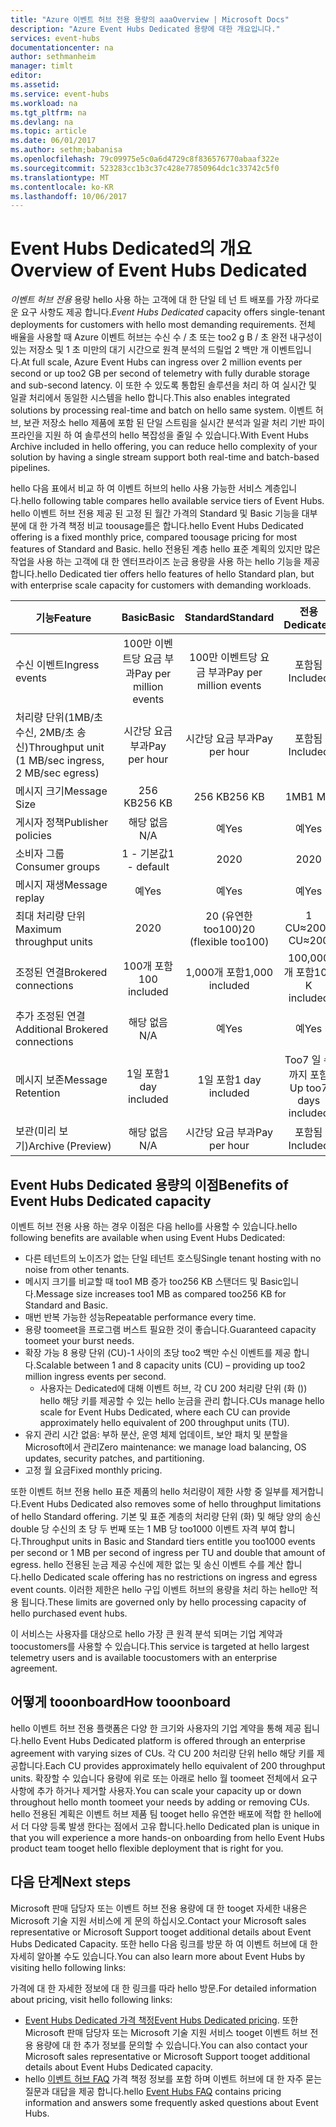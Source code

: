 ```yaml
---
title: "Azure 이벤트 허브 전용 용량의 aaaOverview | Microsoft Docs"
description: "Azure Event Hubs Dedicated 용량에 대한 개요입니다."
services: event-hubs
documentationcenter: na
author: sethmanheim
manager: timlt
editor: 
ms.assetid: 
ms.service: event-hubs
ms.workload: na
ms.tgt_pltfrm: na
ms.devlang: na
ms.topic: article
ms.date: 06/01/2017
ms.author: sethm;babanisa
ms.openlocfilehash: 79c09975e5c0a6d4729c8f836576770abaaf322e
ms.sourcegitcommit: 523283cc1b3c37c428e77850964dc1c33742c5f0
ms.translationtype: MT
ms.contentlocale: ko-KR
ms.lasthandoff: 10/06/2017
---
```

# <a name="overview-of-event-hubs-dedicated"></a><span data-ttu-id="862e7-103">Event Hubs Dedicated의 개요</span><span class="sxs-lookup"><span data-stu-id="862e7-103">Overview of Event Hubs Dedicated</span></span>

<span data-ttu-id="862e7-104">*이벤트 허브 전용* 용량 hello 사용 하는 고객에 대 한 단일 테 넌 트 배포를 가장 까다로운 요구 사항도 제공 합니다.</span><span class="sxs-lookup"><span data-stu-id="862e7-104">*Event Hubs Dedicated* capacity offers single-tenant deployments for customers with hello most demanding requirements.</span></span> <span data-ttu-id="862e7-105">전체 배율을 사용할 때 Azure 이벤트 허브는 수신 수 / 초 또는 too2 g B / 초 완전 내구성이 있는 저장소 및 1 초 미만의 대기 시간으로 원격 분석의 드릴업 2 백만 개 이벤트입니다.</span><span class="sxs-lookup"><span data-stu-id="862e7-105">At full scale, Azure Event Hubs can ingress over 2 million events per second or up too2 GB per second of telemetry with fully durable storage and sub-second latency.</span></span> <span data-ttu-id="862e7-106">이 또한 수 있도록 통합된 솔루션을 처리 하 여 실시간 및 일괄 처리에서 동일한 시스템을 hello 합니다.</span><span class="sxs-lookup"><span data-stu-id="862e7-106">This also enables integrated solutions by processing real-time and batch on hello same system.</span></span> <span data-ttu-id="862e7-107">이벤트 허브, 보관 저장소 hello 제품에 포함 된 단일 스트림을 실시간 분석과 일괄 처리 기반 파이프라인을 지원 하 여 솔루션의 hello 복잡성을 줄일 수 있습니다.</span><span class="sxs-lookup"><span data-stu-id="862e7-107">With Event Hubs Archive included in hello offering, you can reduce hello complexity of your solution by having a single stream support both real-time and batch-based pipelines.</span></span>

<span data-ttu-id="862e7-108">hello 다음 표에서 비교 하 여 이벤트 허브의 hello 사용 가능한 서비스 계층입니다.</span><span class="sxs-lookup"><span data-stu-id="862e7-108">hello following table compares hello available service tiers of Event Hubs.</span></span> <span data-ttu-id="862e7-109">hello 이벤트 허브 전용 제공 된 고정 된 월간 가격의 Standard 및 Basic 기능을 대부분에 대 한 가격 책정 비교 toousage를은 합니다.</span><span class="sxs-lookup"><span data-stu-id="862e7-109">hello Event Hubs Dedicated offering is a fixed monthly price, compared toousage pricing for most features of Standard and Basic.</span></span> <span data-ttu-id="862e7-110">hello 전용된 계층 hello 표준 계획의 있지만 많은 작업을 사용 하는 고객에 대 한 엔터프라이즈 눈금 용량을 사용 하는 hello 기능을 제공합니다.</span><span class="sxs-lookup"><span data-stu-id="862e7-110">hello Dedicated tier offers hello features of hello Standard plan, but with enterprise scale capacity for customers with demanding workloads.</span></span> 

| <span data-ttu-id="862e7-111">기능</span><span class="sxs-lookup"><span data-stu-id="862e7-111">Feature</span></span> | <span data-ttu-id="862e7-112">Basic</span><span class="sxs-lookup"><span data-stu-id="862e7-112">Basic</span></span> | <span data-ttu-id="862e7-113">Standard</span><span class="sxs-lookup"><span data-stu-id="862e7-113">Standard</span></span> | <span data-ttu-id="862e7-114">전용</span><span class="sxs-lookup"><span data-stu-id="862e7-114">Dedicated</span></span> |
| --- |:---:|:---:|:---:|
| <span data-ttu-id="862e7-115">수신 이벤트</span><span class="sxs-lookup"><span data-stu-id="862e7-115">Ingress events</span></span> | <span data-ttu-id="862e7-116">100만 이벤트당 요금 부과</span><span class="sxs-lookup"><span data-stu-id="862e7-116">Pay per million events</span></span> | <span data-ttu-id="862e7-117">100만 이벤트당 요금 부과</span><span class="sxs-lookup"><span data-stu-id="862e7-117">Pay per million events</span></span> | <span data-ttu-id="862e7-118">포함됨</span><span class="sxs-lookup"><span data-stu-id="862e7-118">Included</span></span> |
| <span data-ttu-id="862e7-119">처리량 단위(1MB/초 수신, 2MB/초 송신)</span><span class="sxs-lookup"><span data-stu-id="862e7-119">Throughput unit (1 MB/sec ingress, 2 MB/sec egress)</span></span> | <span data-ttu-id="862e7-120">시간당 요금 부과</span><span class="sxs-lookup"><span data-stu-id="862e7-120">Pay per hour</span></span> | <span data-ttu-id="862e7-121">시간당 요금 부과</span><span class="sxs-lookup"><span data-stu-id="862e7-121">Pay per hour</span></span> | <span data-ttu-id="862e7-122">포함됨</span><span class="sxs-lookup"><span data-stu-id="862e7-122">Included</span></span> |
| <span data-ttu-id="862e7-123">메시지 크기</span><span class="sxs-lookup"><span data-stu-id="862e7-123">Message Size</span></span> | <span data-ttu-id="862e7-124">256 KB</span><span class="sxs-lookup"><span data-stu-id="862e7-124">256 KB</span></span> | <span data-ttu-id="862e7-125">256 KB</span><span class="sxs-lookup"><span data-stu-id="862e7-125">256 KB</span></span> | <span data-ttu-id="862e7-126">1MB</span><span class="sxs-lookup"><span data-stu-id="862e7-126">1 MB</span></span> |
| <span data-ttu-id="862e7-127">게시자 정책</span><span class="sxs-lookup"><span data-stu-id="862e7-127">Publisher policies</span></span> | <span data-ttu-id="862e7-128">해당 없음</span><span class="sxs-lookup"><span data-stu-id="862e7-128">N/A</span></span> | <span data-ttu-id="862e7-129">예</span><span class="sxs-lookup"><span data-stu-id="862e7-129">Yes</span></span> | <span data-ttu-id="862e7-130">예</span><span class="sxs-lookup"><span data-stu-id="862e7-130">Yes</span></span> |     
| <span data-ttu-id="862e7-131">소비자 그룹</span><span class="sxs-lookup"><span data-stu-id="862e7-131">Consumer groups</span></span> | <span data-ttu-id="862e7-132">1 - 기본값</span><span class="sxs-lookup"><span data-stu-id="862e7-132">1 - default</span></span> | <span data-ttu-id="862e7-133">20</span><span class="sxs-lookup"><span data-stu-id="862e7-133">20</span></span> | <span data-ttu-id="862e7-134">20</span><span class="sxs-lookup"><span data-stu-id="862e7-134">20</span></span> |
| <span data-ttu-id="862e7-135">메시지 재생</span><span class="sxs-lookup"><span data-stu-id="862e7-135">Message replay</span></span> | <span data-ttu-id="862e7-136">예</span><span class="sxs-lookup"><span data-stu-id="862e7-136">Yes</span></span> | <span data-ttu-id="862e7-137">예</span><span class="sxs-lookup"><span data-stu-id="862e7-137">Yes</span></span> | <span data-ttu-id="862e7-138">예</span><span class="sxs-lookup"><span data-stu-id="862e7-138">Yes</span></span> |
| <span data-ttu-id="862e7-139">최대 처리량 단위</span><span class="sxs-lookup"><span data-stu-id="862e7-139">Maximum throughput units</span></span> | <span data-ttu-id="862e7-140">20</span><span class="sxs-lookup"><span data-stu-id="862e7-140">20</span></span> | <span data-ttu-id="862e7-141">20 (유연한 too100)</span><span class="sxs-lookup"><span data-stu-id="862e7-141">20 (flexible too100)</span></span>  | <span data-ttu-id="862e7-142">1 CU≈200</span><span class="sxs-lookup"><span data-stu-id="862e7-142">1 CU≈200</span></span> |
| <span data-ttu-id="862e7-143">조정된 연결</span><span class="sxs-lookup"><span data-stu-id="862e7-143">Brokered connections</span></span> | <span data-ttu-id="862e7-144">100개 포함</span><span class="sxs-lookup"><span data-stu-id="862e7-144">100 included</span></span> | <span data-ttu-id="862e7-145">1,000개 포함</span><span class="sxs-lookup"><span data-stu-id="862e7-145">1,000 included</span></span> | <span data-ttu-id="862e7-146">100,000개 포함</span><span class="sxs-lookup"><span data-stu-id="862e7-146">100 K included</span></span> |
| <span data-ttu-id="862e7-147">추가 조정된 연결</span><span class="sxs-lookup"><span data-stu-id="862e7-147">Additional Brokered connections</span></span> | <span data-ttu-id="862e7-148">해당 없음</span><span class="sxs-lookup"><span data-stu-id="862e7-148">N/A</span></span> | <span data-ttu-id="862e7-149">예</span><span class="sxs-lookup"><span data-stu-id="862e7-149">Yes</span></span> | <span data-ttu-id="862e7-150">예</span><span class="sxs-lookup"><span data-stu-id="862e7-150">Yes</span></span> |
| <span data-ttu-id="862e7-151">메시지 보존</span><span class="sxs-lookup"><span data-stu-id="862e7-151">Message Retention</span></span> | <span data-ttu-id="862e7-152">1일 포함</span><span class="sxs-lookup"><span data-stu-id="862e7-152">1 day included</span></span> | <span data-ttu-id="862e7-153">1일 포함</span><span class="sxs-lookup"><span data-stu-id="862e7-153">1 day included</span></span> | <span data-ttu-id="862e7-154">Too7 일 수까지 포함</span><span class="sxs-lookup"><span data-stu-id="862e7-154">Up too7 days included</span></span> |
| <span data-ttu-id="862e7-155">보관(미리 보기)</span><span class="sxs-lookup"><span data-stu-id="862e7-155">Archive (Preview)</span></span> | <span data-ttu-id="862e7-156">해당 없음</span><span class="sxs-lookup"><span data-stu-id="862e7-156">N/A</span></span>   | <span data-ttu-id="862e7-157">시간당 요금 부과</span><span class="sxs-lookup"><span data-stu-id="862e7-157">Pay per hour</span></span> | <span data-ttu-id="862e7-158">포함됨</span><span class="sxs-lookup"><span data-stu-id="862e7-158">Included</span></span> |

## <a name="benefits-of-event-hubs-dedicated-capacity"></a><span data-ttu-id="862e7-159">Event Hubs Dedicated 용량의 이점</span><span class="sxs-lookup"><span data-stu-id="862e7-159">Benefits of Event Hubs Dedicated capacity</span></span>

<span data-ttu-id="862e7-160">이벤트 허브 전용 사용 하는 경우 이점은 다음 hello를 사용할 수 있습니다.</span><span class="sxs-lookup"><span data-stu-id="862e7-160">hello following benefits are available when using Event Hubs Dedicated:</span></span>

* <span data-ttu-id="862e7-161">다른 테넌트의 노이즈가 없는 단일 테넌트 호스팅</span><span class="sxs-lookup"><span data-stu-id="862e7-161">Single tenant hosting with no noise from other tenants.</span></span>
* <span data-ttu-id="862e7-162">메시지 크기를 비교할 때 too1 MB 증가 too256 KB 스탠더드 및 Basic입니다.</span><span class="sxs-lookup"><span data-stu-id="862e7-162">Message size increases too1 MB as compared too256 KB for Standard and Basic.</span></span>
* <span data-ttu-id="862e7-163">매번 반복 가능한 성능</span><span class="sxs-lookup"><span data-stu-id="862e7-163">Repeatable performance every time.</span></span>
* <span data-ttu-id="862e7-164">용량 toomeet을 프로그램 버스트 필요한 것이 좋습니다.</span><span class="sxs-lookup"><span data-stu-id="862e7-164">Guaranteed capacity toomeet your burst needs.</span></span>
* <span data-ttu-id="862e7-165">확장 가능 8 용량 단위 (CU)-1 사이의 초당 too2 백만 수신 이벤트를 제공 합니다.</span><span class="sxs-lookup"><span data-stu-id="862e7-165">Scalable between 1 and 8 capacity units (CU) – providing up too2 million ingress events per second.</span></span>
  * <span data-ttu-id="862e7-166">사용자는 Dedicated에 대해 이벤트 허브, 각 CU 200 처리량 단위 (화 ()) hello 해당 키를 제공할 수 있는 hello 눈금을 관리 합니다.</span><span class="sxs-lookup"><span data-stu-id="862e7-166">CUs manage hello scale for Event Hubs Dedicated, where each CU can provide approximately hello equivalent of 200 throughput units (TU).</span></span>
* <span data-ttu-id="862e7-167">유지 관리 시간 없음: 부하 분산, 운영 체제 업데이트, 보안 패치 및 분할을 Microsoft에서 관리</span><span class="sxs-lookup"><span data-stu-id="862e7-167">Zero maintenance: we manage load balancing, OS updates, security patches, and partitioning.</span></span>
* <span data-ttu-id="862e7-168">고정 월 요금</span><span class="sxs-lookup"><span data-stu-id="862e7-168">Fixed monthly pricing.</span></span>

<span data-ttu-id="862e7-169">또한 이벤트 허브 전용 hello 표준 제품의 hello 처리량이 제한 사항 중 일부를 제거합니다.</span><span class="sxs-lookup"><span data-stu-id="862e7-169">Event Hubs Dedicated also removes some of hello throughput limitations of hello Standard offering.</span></span> <span data-ttu-id="862e7-170">기본 및 표준 계층의 처리량 단위 (화) 및 해당 양의 송신 double 당 수신의 초 당 두 번째 또는 1 MB 당 too1000 이벤트 자격 부여 합니다.</span><span class="sxs-lookup"><span data-stu-id="862e7-170">Throughput units in Basic and Standard tiers entitle you too1000 events per second or 1 MB per second of ingress per TU and double that amount of egress.</span></span> <span data-ttu-id="862e7-171">hello 전용된 눈금 제공 수신에 제한 없는 및 송신 이벤트 수를 계산 합니다.</span><span class="sxs-lookup"><span data-stu-id="862e7-171">hello Dedicated scale offering has no restrictions on ingress and egress event counts.</span></span> <span data-ttu-id="862e7-172">이러한 제한은 hello 구입 이벤트 허브의 용량을 처리 하는 hello만 적용 됩니다.</span><span class="sxs-lookup"><span data-stu-id="862e7-172">These limits are governed only by hello processing capacity of hello purchased event hubs.</span></span>

<span data-ttu-id="862e7-173">이 서비스는 사용자를 대상으로 hello 가장 큰 원격 분석 되며는 기업 계약과 toocustomers를 사용할 수 있습니다.</span><span class="sxs-lookup"><span data-stu-id="862e7-173">This service is targeted at hello largest telemetry users and is available toocustomers with an enterprise agreement.</span></span>

## <a name="how-tooonboard"></a><span data-ttu-id="862e7-174">어떻게 tooonboard</span><span class="sxs-lookup"><span data-stu-id="862e7-174">How tooonboard</span></span>

<span data-ttu-id="862e7-175">hello 이벤트 허브 전용 플랫폼은 다양 한 크기와 사용자의 기업 계약을 통해 제공 됩니다.</span><span class="sxs-lookup"><span data-stu-id="862e7-175">hello Event Hubs Dedicated platform is offered through an enterprise agreement with varying sizes of CUs.</span></span> <span data-ttu-id="862e7-176">각 CU 200 처리량 단위 hello 해당 키를 제공합니다.</span><span class="sxs-lookup"><span data-stu-id="862e7-176">Each CU provides approximately hello equivalent of 200 throughput units.</span></span> <span data-ttu-id="862e7-177">확장할 수 있습니다 용량에 위로 또는 아래로 hello 월 toomeet 전체에서 요구 사항에 추가 하거나 제거할 사용자.</span><span class="sxs-lookup"><span data-stu-id="862e7-177">You can scale your capacity up or down throughout hello month toomeet your needs by adding or removing CUs.</span></span> <span data-ttu-id="862e7-178">hello 전용된 계획은 이벤트 허브 제품 팀 tooget hello 유연한 배포에 적합 한 hello에서 더 다양 등록 발생 한다는 점에서 고유 합니다.</span><span class="sxs-lookup"><span data-stu-id="862e7-178">hello Dedicated plan is unique in that you will experience a more hands-on onboarding from hello Event Hubs product team tooget hello flexible deployment that is right for you.</span></span> 

## <a name="next-steps"></a><span data-ttu-id="862e7-179">다음 단계</span><span class="sxs-lookup"><span data-stu-id="862e7-179">Next steps</span></span>
<span data-ttu-id="862e7-180">Microsoft 판매 담당자 또는 이벤트 허브 전용 용량에 대 한 tooget 자세한 내용은 Microsoft 기술 지원 서비스에 게 문의 하십시오.</span><span class="sxs-lookup"><span data-stu-id="862e7-180">Contact your Microsoft sales representative or Microsoft Support tooget additional details about Event Hubs Dedicated Capacity.</span></span> <span data-ttu-id="862e7-181">또한 hello 다음 링크를 방문 하 여 이벤트 허브에 대 한 자세히 알아볼 수도 있습니다.</span><span class="sxs-lookup"><span data-stu-id="862e7-181">You can also learn more about Event Hubs by visiting hello following links:</span></span>

<span data-ttu-id="862e7-182">가격에 대 한 자세한 정보에 대 한 링크를 따라 hello 방문.</span><span class="sxs-lookup"><span data-stu-id="862e7-182">For detailed information about pricing, visit hello following links:</span></span>

- <span data-ttu-id="862e7-183">[Event Hubs Dedicated 가격 책정](https://azure.microsoft.com/pricing/details/event-hubs/)</span><span class="sxs-lookup"><span data-stu-id="862e7-183">[Event Hubs Dedicated pricing](https://azure.microsoft.com/pricing/details/event-hubs/).</span></span> <span data-ttu-id="862e7-184">또한 Microsoft 판매 담당자 또는 Microsoft 기술 지원 서비스 tooget 이벤트 허브 전용 용량에 대 한 추가 정보를 문의할 수 있습니다.</span><span class="sxs-lookup"><span data-stu-id="862e7-184">You can also contact your Microsoft sales representative or Microsoft Support tooget additional details about Event Hubs Dedicated capacity.</span></span>
- <span data-ttu-id="862e7-185">hello [이벤트 허브 FAQ](event-hubs-faq.md) 가격 책정 정보를 포함 하며 이벤트 허브에 대 한 자주 묻는 질문과 대답을 제공 합니다.</span><span class="sxs-lookup"><span data-stu-id="862e7-185">hello [Event Hubs FAQ](event-hubs-faq.md) contains pricing information and answers some frequently asked questions about Event Hubs.</span></span> 

